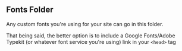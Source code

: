 ## Fonts Folder

Any custom fonts you're using for your site can go in this folder.

That being said, the better option is to include a Google Fonts/Adobe Typekit (or whatever font service you're using) link in your `<head>` tag

